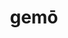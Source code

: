 ---
title: gemō
meaning: to groan
ch: three
pos: verb
inf: gemere
secondppstem: gem
infend: ere
thirdpp: gemuī
fourthpp: gemitus
conjugation: third
six: y
---
